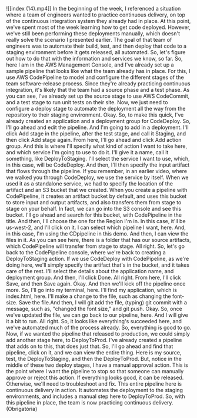 ![[index (14).mp4]]
In the beginning of the week, I referenced a situation where a team of engineers wanted to practice continuous delivery, on top of the continuous integration system they already had in place. At this point, we've spent most of the week learning how to get code deployed. However, we've still been performing these deployments manually, which doesn't really solve the scenario I presented earlier. The goal of that team of engineers was to automate their build, test, and then deploy that code to a staging environment before it gets released, all automated. So, let's figure out how to do that with the information and services we know, so far. So, here I am in the AWS Management Console, and I've already set up a sample pipeline that looks like what the team already has in place. For this, I use AWS CodePipeline to model and configure the different stages of the team software-release process. Since they're already practicing continuous integration, it's likely that the team had a source phase and a test phase. As you can see, I've already set up the source stage to use AWS CodeCommit, and a test stage to run unit tests on their site. Now, we just need to configure a deploy stage to automate the deployment all the way from the repository to their staging environment. Okay. So, to make this quick, I've already created an application and a deployment group for CodeDeploy. So, I'll go ahead and edit the pipeline. And I'm going to add in a deployment. I'll click Add stage in the pipeline, after the test stage, and call it Staging, and then click Add stage again. From here, I'll go ahead and click Add action group. And this is where I'll specify what kind of action I want to take here, and which service I'm going to use to do it. I'll give it a name, call it something, like DeployToStaging. I'll select the service I want to use, which, in this case, will be CodeDeploy. And then, I'll then specify the input artifact that flows through the pipeline. If you remember, in an earlier video, where we walked you through CodeDeploy, we use the service by itself. When we used it as a standalone service, we had to specify the location of the artifact and an S3 bucket that we created. When you create a pipeline with CodePipeline, it creates an artifact bucket by default, and uses this bucket to store input and output artifacts, and also transfers them from stage to stage on your behalf. In fact, we can go into the S3 console and see this bucket. I'll go ahead and search for this bucket, with CodePipeline in the title. And then, I'll choose the one for the Region I'm in. In this case, it'll be us-west-2, and I'll click on it. I can select which pipeline I want, here. And, in this case, I'm using the CDpipeline in this demo. And then, I can view the files in it. As you can see here, there is a folder that has our source artifacts, which CodePipeline will transfer from stage to stage. All right. So, let's go back to the CodePipeline console, where we're back to creating a DeployToStaging action. If we use CodeDeploy with CodePipeline, as we're doing here, we'll simply specify the artifact that's in the bucket, and it takes care of the rest. I'll select the details about the application name, and deployment group. And then, I'll click Done. All right. From here, I'll click Save, and then Save again. Okay. And then we'll kick off the pipeline once more. So, I'll go into my terminal, here. I'll find my application, which is index.html, here. I'll make a change to the file, such as changing the font-size. Save the file.And then, I will git add the file, (typing) git commit with a message, such as, "changed the font size," and git push. Okay. So, once we've updated the file, we can go back to our pipeline, here. And I will give it a bit to run. All right. So, it looks like everything's succeeded here, and we've automated much of the process already. So, everything is good to go. Now, if we wanted the pipeline that released to production, we could simply add another stage here, to DeployToProd. I've already created a pipeline that adds on to this, that does just that. So, I'll go ahead and find that pipeline, click on it, and we can view the entire thing. Here is my source, test, the DeployToStaging, and then the DeployToProd. But, notice in the middle of these two deploy stages, I have a manual approval action. This is the point where I want the pipeline to stop so that someone can manually approve or reject this action. If everything looks good, it can be released. Otherwise, we'll need to troubleshoot and fix. This entire pipeline here is continuous delivery in action. It automates the deployment to the staging environments, and includes a manual step here to DeployToProd. So, with this pipeline in place, the team is now practicing continuous delivery.
(Obrigatória)
